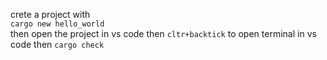 crete a project with  
         `cargo new hello_world`  
then open the project in vs code
then `cltr+backtick` to open terminal in vs code
then        `cargo check` 
